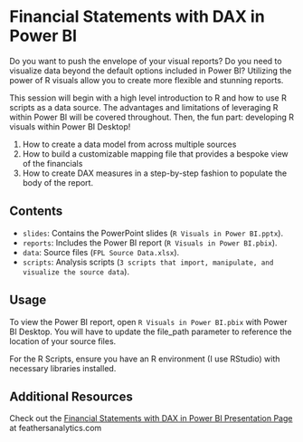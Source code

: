 # Financial Statements with DAX in Power BI

Do you want to push the envelope of your visual reports? Do you need to visualize data beyond the default options included in Power BI? Utilizing the power of R visuals allow you to create more flexible and stunning reports.

This session will begin with a high level introduction to R and how to use R scripts as a data source. The advantages and limitations of leveraging R within Power BI will be covered throughout. Then, the fun part: developing R visuals within Power BI Desktop!

1. How to create a data model from across multiple sources
2. How to build a customizable mapping file that provides a bespoke view of the financials
3. How to create DAX measures in a step-by-step fashion to populate the body of the report.

## Contents

- `slides`: Contains the PowerPoint slides (`R Visuals in Power BI.pptx`).
- `reports`: Includes the Power BI report (`R Visuals in Power BI.pbix`).
- `data`: Source files (`FPL Source Data.xlsx`).
- `scripts`: Analysis scripts (`3 scripts that import, manipulate, and visualize the source data`).

## Usage

To view the Power BI report, open `R Visuals in Power BI.pbix` with Power BI Desktop. You will have to update the file_path parameter to reference the location of your source files.

For the R Scripts, ensure you have an R environment (I use RStudio) with necessary libraries installed.

## Additional Resources

Check out the [Financial Statements with DAX in Power BI Presentation Page](https://feathersanalytics.com/portfolio/financial-statements-with-dax-in-power-bi/) at feathersanalytics.com
